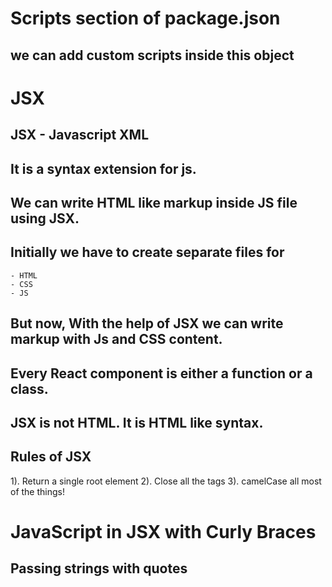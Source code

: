 # Scripts section of package.json

## we can add custom scripts inside this object

# JSX

## JSX - Javascript XML

## It is a syntax extension for js.

## We can write HTML like markup inside JS file using JSX.

## Initially we have to create separate files for

    - HTML
    - CSS
    - JS

## But now, With the help of JSX we can write markup with Js and CSS content.


## Every React component is either a function or a class.
## JSX is not HTML. It is HTML like syntax.

## Rules of JSX
  1). Return a single root element
  2). Close all the tags
  3). camelCase all most of the things! 


# JavaScript in JSX with Curly Braces
## Passing strings with quotes